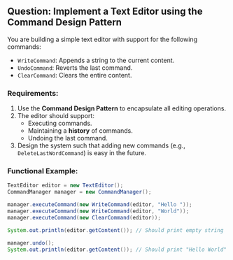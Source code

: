 ## Question: Implement a Text Editor using the Command Design Pattern

You are building a simple text editor with support for the following commands:

- `WriteCommand`: Appends a string to the current content.
- `UndoCommand`: Reverts the last command.
- `ClearCommand`: Clears the entire content.

### Requirements:
1. Use the **Command Design Pattern** to encapsulate all editing operations.
2. The editor should support:
    - Executing commands.
    - Maintaining a **history** of commands.
    - Undoing the last command.
3. Design the system such that adding new commands (e.g., `DeleteLastWordCommand`) is easy in the future.

### Functional Example:

```java
TextEditor editor = new TextEditor();
CommandManager manager = new CommandManager();

manager.executeCommand(new WriteCommand(editor, "Hello "));
manager.executeCommand(new WriteCommand(editor, "World"));
manager.executeCommand(new ClearCommand(editor));

System.out.println(editor.getContent()); // Should print empty string

manager.undo();
System.out.println(editor.getContent()); // Should print "Hello World"